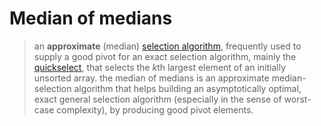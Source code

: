 # Median of medians

> an **approximate** (median) [selection algorithm](https://en.wikipedia.org/wiki/Selection_algorithm), frequently used to supply a good pivot for an exact selection algorithm, mainly the [quickselect](https://en.wikipedia.org/wiki/Quickselect), that selects the *k*th largest element of an initially unsorted array. the median of medians is an approximate median-selection algorithm that helps building an asymptotically optimal, exact general selection algorithm (especially in the sense of worst-case complexity), by producing good pivot elements.
